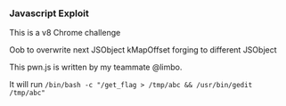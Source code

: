 ### Javascript Exploit

This is a v8 Chrome challenge

Oob to overwrite next JSObject kMapOffset forging to different JSObject

This pwn.js is written by my teammate @limbo.

It will run `/bin/bash -c "/get_flag > /tmp/abc && /usr/bin/gedit /tmp/abc"`

